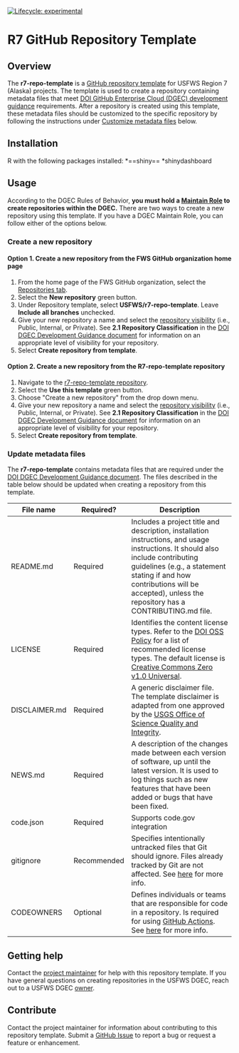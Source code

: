 <!-- badges: start -->

<!-- For more info: https://usethis.r-lib.org/reference/badges.html -->

[![Lifecycle: experimental](https://img.shields.io/badge/lifecycle-experimental-orange.svg)](https://lifecycle.r-lib.org/articles/stages.html#experimental)

<!-- badges: end -->

# R7 GitHub Repository Template

## Overview

The **r7-repo-template** is a [GitHub repository template](https://docs.github.com/en/repositories/creating-and-managing-repositories/creating-a-repository-from-a-template) for USFWS Region 7 (Alaska) projects. The template is used to create a repository containing metadata files that meet [DOI GitHub Enterprise Cloud (DGEC) development guidance](https://doimspp.sharepoint.com/sites/ocio-DOI-GitHub-Enterprise/Shared%20Documents/Forms/AllItems.aspx?id=%2Fsites%2Focio%2DDOI%2DGitHub%2DEnterprise%2FShared%20Documents%2FGeneral%2FRules%20of%20Behavior%2FDGEC%20Development%20Guidance%2Epdf&parent=%2Fsites%2Focio%2DDOI%2DGitHub%2DEnterprise%2FShared%20Documents%2FGeneral%2FRules%20of%20Behavior) requirements. After a repository is created using this template, these metadata files should be customized to the specific repository by following the instructions under [Customize metadata files](#update-metadata-files) below.

## Installation

R with the following packages installed:
*==shiny==
*shinydashboard

## Usage

According to the DGEC Rules of Behavior, **you must hold a [Maintain Role](https://doimspp.sharepoint.com/sites/ocio-DOI-GitHub-Enterprise/Shared%20Documents/Forms/AllItems.aspx?id=%2Fsites%2Focio%2DDOI%2DGitHub%2DEnterprise%2FShared%20Documents%2FGeneral%2FRules%20of%20Behavior%2FDGEC%20Rules%20of%20Behavior%20%2D%20Maintain%2Epdf&parent=%2Fsites%2Focio%2DDOI%2DGitHub%2DEnterprise%2FShared%20Documents%2FGeneral%2FRules%20of%20Behavior) to create repositories within the DGEC.** There are two ways to create a new repository using this template. If you have a DGEC Maintain Role, you can follow either of the options below.

### Create a new repository

#### Option 1. Create a new repository from the FWS GitHub organization home page

1.  From the home page of the FWS GitHub organization, select the [Repositories tab](https://github.com/orgs/USFWS/repositories).
2.  Select the **New repository** green button.
3.  Under Repository template, select **USFWS/r7-repo-template**. Leave **Include all branches** unchecked.
4.  Give your new repository a name and select the [repository visibility](https://docs.github.com/en/enterprise-cloud@latest/repositories/managing-your-repositorys-settings-and-features/managing-repository-settings/setting-repository-visibility) (i.e., Public, Internal, or Private). See **2.1 Repository Classification** in the [DOI DGEC Development Guidance document](https://doimspp.sharepoint.com/sites/ocio-DOI-GitHub-Enterprise/Shared%20Documents/Forms/AllItems.aspx?id=%2Fsites%2Focio%2DDOI%2DGitHub%2DEnterprise%2FShared%20Documents%2FGeneral%2FRules%20of%20Behavior%2FDGEC%20Development%20Guidance%2Epdf&parent=%2Fsites%2Focio%2DDOI%2DGitHub%2DEnterprise%2FShared%20Documents%2FGeneral%2FRules%20of%20Behavior) for information on an appropriate level of visibility for your repository.
5.  Select **Create repository from template**.

#### Option 2. Create a new repository from the R7-repo-template repository

1.  Navigate to the [r7-repo-template repository](https://github.com/USFWS/r7_DGEC_template).
2.  Select the **Use this template** green button.
3.  Choose "Create a new repository" from the drop down menu.
4.  Give your new repository a name and select the [repository visibility](https://docs.github.com/en/enterprise-cloud@latest/repositories/managing-your-repositorys-settings-and-features/managing-repository-settings/setting-repository-visibility) (i.e., Public, Internal, or Private). See **2.1 Repository Classification** in the [DOI DGEC Development Guidance document](https://doimspp.sharepoint.com/sites/ocio-DOI-GitHub-Enterprise/Shared%20Documents/Forms/AllItems.aspx?id=%2Fsites%2Focio%2DDOI%2DGitHub%2DEnterprise%2FShared%20Documents%2FGeneral%2FRules%20of%20Behavior%2FDGEC%20Development%20Guidance%2Epdf&parent=%2Fsites%2Focio%2DDOI%2DGitHub%2DEnterprise%2FShared%20Documents%2FGeneral%2FRules%20of%20Behavior) for information on an appropriate level of visibility for your repository.
5.  Select **Create repository from template**.

### Update metadata files

The **r7-repo-template** contains metadata files that are required under the [DOI DGEC Development Guidance document](https://doimspp.sharepoint.com/sites/ocio-DOI-GitHub-Enterprise/Shared%20Documents/Forms/AllItems.aspx?id=%2Fsites%2Focio%2DDOI%2DGitHub%2DEnterprise%2FShared%20Documents%2FGeneral%2FRules%20of%20Behavior%2FDGEC%20Development%20Guidance%2Epdf&parent=%2Fsites%2Focio%2DDOI%2DGitHub%2DEnterprise%2FShared%20Documents%2FGeneral%2FRules%20of%20Behavior). The files described in the table below should be updated when creating a repository from this template.

| File name     | Required?   | Description                                                                                                                                                                                                                                                                                                                                                                                                                                                                                                                                                                                                                                  |
|-------------------|-------------------|----------------------------------|
| README.md     | Required    | Includes a project title and description, installation instructions, and usage instructions. It should also include contributing guidelines (e.g., a statement stating if and how contributions will be accepted), unless the repository has a CONTRIBUTING.md file.                                                                                                                                                                                                                                                                                                                                                                         |
| LICENSE       | Required    | Identifies the content license types. Refer to the [DOI OSS Policy](https://doimspp.sharepoint.com/sites/doi-imt-services/Memorandums%20and%20Directives/Forms/Date%20Sorted.aspx?id=%2Fsites%2Fdoi%2Dimt%2Dservices%2FMemorandums%20and%20Directives%2FFY2022%2FOCIO%20Memo%5FOpen%20Source%20Software%20Policy%5FSigned%2011082021%2Epdf&parent=%2Fsites%2Fdoi%2Dimt%2Dservices%2FMemorandums%20and%20Directives%2FFY2022) for a list of recommended license types. The default license is [Creative Commons Zero v1.0 Universal](https://creativecommons.org/publicdomain/zero/1.0/).                             |
| DISCLAIMER.md | Required    | A generic disclaimer file. The template disclaimer is adapted from one approved by the [USGS Office of Science Quality and Integrity](https://www.usgs.gov/about/organization/science-support/office-science-quality-and-integrity/fundamental-science-5#5).                                                                                                                                                                                                                                                                                                                                                                         |
| NEWS.md       | Required    | A description of the changes made between each version of software, up until the latest version. It is used to log things such as new features that have been added or bugs that have been fixed.                                                                                                                                                                                                                                                                                                                                                                                                                                            |
| code.json     | Required    | Supports code.gov integration                                                                                                                                                                                                                                                                                                                                                                                                                                                                                                                                                                                                                |
| gitignore     | Recommended | Specifies intentionally untracked files that Git should ignore. Files already tracked by Git are not affected. See [here](https://git-scm.com/docs/gitignore) for more info.                                                                                                                                                                                                                                                                                                                                                                                                                                                                 |
| CODEOWNERS    | Optional    | Defines individuals or teams that are responsible for code in a repository. Is required for using [GitHub Actions](https://doimspp.sharepoint.com/sites/ocio-DOI-GitHub-Enterprise/Shared%20Documents/Forms/AllItems.aspx?id=%2Fsites%2Focio%2DDOI%2DGitHub%2DEnterprise%2FShared%20Documents%2FGeneral%2FRules%20of%20Behavior%2FDGEC%20GitHub%20Actions%2Epdf&parent=%2Fsites%2Focio%2DDOI%2DGitHub%2DEnterprise%2FShared%20Documents%2FGeneral%2FRules%20of%20Behavior). See [here](https://docs.github.com/en/repositories/managing-your-repositorys-settings-and-features/customizing-your-repository/about-code-owners) for more info. |

## Getting help

Contact the [project maintainer](emailto:mccrea_cobb@fws.gov) for help with this repository template. If you have general questions on creating repositories in the USFWS DGEC, reach out to a USFWS DGEC [owner](https://github.com/orgs/USFWS/people?query=role%3Aowner).

## Contribute

Contact the project maintainer for information about contributing to this repository template. Submit a [GitHub Issue](https://github.com/USFWS/r7-repo-template/issues) to report a bug or request a feature or enhancement.
